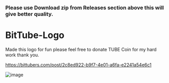 ### Please use Download zip from Releases section above this will give better quality. 


# BitTube-Logo
Made this logo for fun please feel free to donate TUBE Coin for my hard work thank you.


https://bittubers.com/post/2c8ed922-b9f7-4e01-a6fa-e2241a54e6c1


![image](https://cdn.discordapp.com/attachments/636533302748119053/661208125789175831/untitledtube-3-logo.png)
